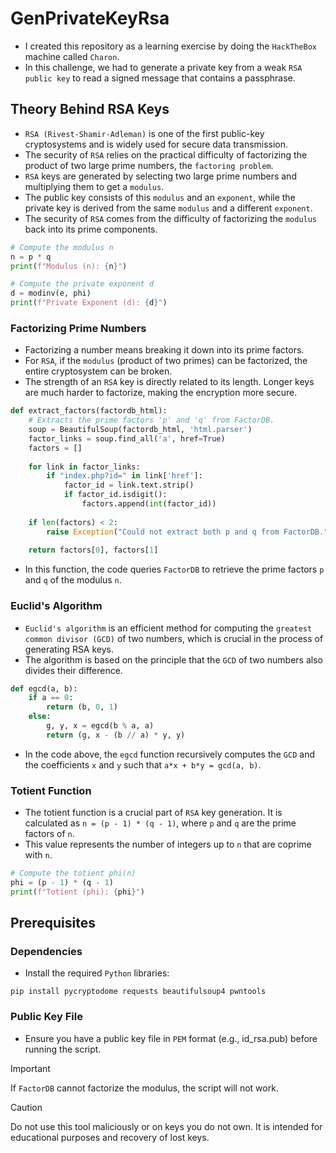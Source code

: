 # GenPrivateKeyRsa
- I created this repository as a learning exercise by doing the `HackTheBox` machine called `Charon`.
- In this challenge, we had to generate a private key from a weak `RSA public key` to read a signed message that contains a passphrase.
## Theory Behind RSA Keys
- `RSA (Rivest-Shamir-Adleman)` is one of the first public-key cryptosystems and is widely used for secure data transmission.
- The security of `RSA` relies on the practical difficulty of factorizing the product of two large prime numbers, the `factoring problem`.
- `RSA` keys are generated by selecting two large prime numbers and multiplying them to get a `modulus`.
- The public key consists of this `modulus` and an `exponent`, while the private key is derived from the same `modulus` and a different `exponent`.
- The security of `RSA` comes from the difficulty of factorizing the `modulus` back into its prime components.
```python
# Compute the modulus n
n = p * q
print(f"Modulus (n): {n}")

# Compute the private exponent d
d = modinv(e, phi)
print(f"Private Exponent (d): {d}")
```
### Factorizing Prime Numbers
- Factorizing a number means breaking it down into its prime factors.
- For `RSA`, if the `modulus` (product of two primes) can be factorized, the entire cryptosystem can be broken.
- The strength of an `RSA` key is directly related to its length. Longer keys are much harder to factorize, making the encryption more secure.
```python
def extract_factors(factordb_html):
    # Extracts the prime factors 'p' and 'q' from FactorDB.
    soup = BeautifulSoup(factordb_html, 'html.parser')
    factor_links = soup.find_all('a', href=True)
    factors = []
    
    for link in factor_links:
        if "index.php?id=" in link['href']:
            factor_id = link.text.strip()
            if factor_id.isdigit():
                factors.append(int(factor_id))
    
    if len(factors) < 2:
        raise Exception("Could not extract both p and q from FactorDB.")
    
    return factors[0], factors[1]
```
- In this function, the code queries `FactorDB` to retrieve the prime factors `p` and `q` of the modulus `n`.
### Euclid's Algorithm
- `Euclid's algorithm` is an efficient method for computing the `greatest common divisor (GCD)` of two numbers, which is crucial in the process of generating RSA keys.
- The algorithm is based on the principle that the `GCD` of two numbers also divides their difference.
```python
def egcd(a, b):
    if a == 0:
        return (b, 0, 1)
    else:
        g, y, x = egcd(b % a, a)
        return (g, x - (b // a) * y, y)
```
- In the code above, the `egcd` function recursively computes the `GCD` and the coefficients `x` and `y` such that `a*x + b*y = gcd(a, b)`.
### Totient Function
- The totient function is a crucial part of `RSA` key generation. It is calculated as `n = (p - 1) * (q - 1)`, where `p` and `q` are the prime factors of `n`.
- This value represents the number of integers up to `n` that are coprime with `n`.
```python
# Compute the totient phi(n)
phi = (p - 1) * (q - 1)
print(f"Totient (phi): {phi}")
```
## Prerequisites
### Dependencies
- Install the required `Python` libraries:
```
pip install pycryptodome requests beautifulsoup4 pwntools
```
### Public Key File
- Ensure you have a public key file in `PEM` format (e.g., id_rsa.pub) before running the script.

> [!IMPORTANT]  
> If `FactorDB` cannot factorize the modulus, the script will not work.

> [!CAUTION]
> Do not use this tool maliciously or on keys you do not own. It is intended for educational purposes and recovery of lost keys.
